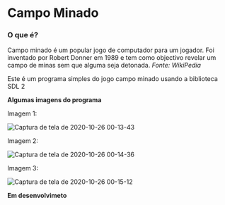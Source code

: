 # Campo Minado
 ### O que é?
 Campo minado é um popular jogo de computador para um jogador. Foi inventado por Robert Donner em 1989 e tem como objectivo revelar um campo de minas sem que alguma seja detonada. *Fonte: WikiPedia*
 
 Este é um programa simples do jogo campo minado usando a biblioteca SDL 2
 
 **Algumas imagens do programa**

Imagem 1:

![Captura de tela de 2020-10-26 00-13-43](https://user-images.githubusercontent.com/65574850/97130803-30803400-1721-11eb-973d-541942ae6d00.png)

Imagem 2:

![Captura de tela de 2020-10-26 00-14-36](https://user-images.githubusercontent.com/65574850/97130817-38d86f00-1721-11eb-8734-74e79fc62383.png)

Imagem 3:

![Captura de tela de 2020-10-26 00-15-12](https://user-images.githubusercontent.com/65574850/97130830-4130aa00-1721-11eb-85c6-8f626c86d69b.png)


**Em desenvolvimeto**
